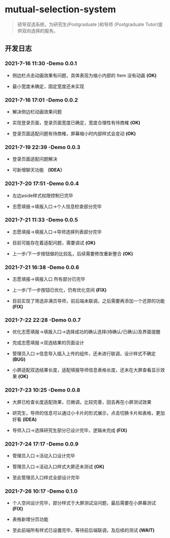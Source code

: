# mutual-selection-system

> 硕导双选系统，为研究生(Postgraduate )和导师 (Postgraduate Tutor)提供双向选择的服务。

## 开发日志

### 2021-7-16 11:30 -Demo 0.0.1

- 侧边栏点击动画效果有问题，具体表现为缩小内部的 Item 没有动画 **(OK)**

- 最小宽度未确定，固定宽度还未实现

### 2021-7-16 17:01 -Demo 0.0.2

- 解决侧边栏动画效果问题

- 实现登录页面，登录页面宽度已确定，宽度合理性有待商榷 **(OK)**

- 登录页面适配问题有待商榷，屏幕缩小时内部样式会变动 **(OK)**

### 2021-7-19 22:39 -Demo 0.0.3

- 登录页面适配问题解决

- 可新增聊天功能 **（IDEA）**

### 2021-7-20 17:51 -Demo 0.0.4

- 左边aside样式权限控制已完毕

- 志愿填报->填报入口->个人信息检查部分完毕

### 2021-7-21 11:33 -Demo 0.0.5 

- 志愿填报->填报入口->导师选择列表部分完毕

- 目前可能存在着适配问题，需要调试 **(OK)**

- 上一步/下一步按钮做的比较乱，后续需要修改重新整合 **(OK)**

### 2021-7-21 16:38 -Demo 0.0.6

- 志愿填报->填报入口 所有部分已完毕

- 上一步/下一步按钮已优化，仍有优化空间 **(FIX)**

- 目前实现了筛选非满员导师，前后端未联调，之后需要再添加一个还原的功能 **(FIX)**

### 2021-7-22 22:28 -Demo 0.0.7

- 优化志愿填报->填报入口->选择成功的确认选择(待确认/已确认)及界面提醒

- 完成志愿填报->双选结果的页面设计

- 管理员入口->信息导入插入上传的组件，还未进行联调，设计样式不确定 **(BUG)**

- 小屏适配双选结果长度，适配填报导师信息表格长度，还未在大屏查看显示效果 **(OK)**

### 2021-7-23 10:25 -Demo 0.0.8

- 大屏已检查长度适配效果，已微调，比较完善，回去再在小屏测试效果

- 研究生，导师的信息可以通过小卡片的形式展示，点击切换卡片和表格，更加好看 **(IDEA)**

- 导师入口->选择研究生部分已设计完毕，逻辑未完成 **(FIX)**

### 2021-7-24 17:17 -Demo 0.0.9

- 管理员入口->活动入口设计完毕

- 管理员入口->活动入口样式大屏还未测试 **(OK)**

- 至此管理员入口样式全部设计完毕

### 2021-7-26 10:17 -Demo 0.1.0

- 个人空间设计完毕，部分样式于大屏测试没问题，最后需要在小屏幕测试 **(FIX)**

- 表格新增分页功能

- 至此前端所有样式已设置完毕，等待前后端联调，及后续的测试 **(WAIT)**

